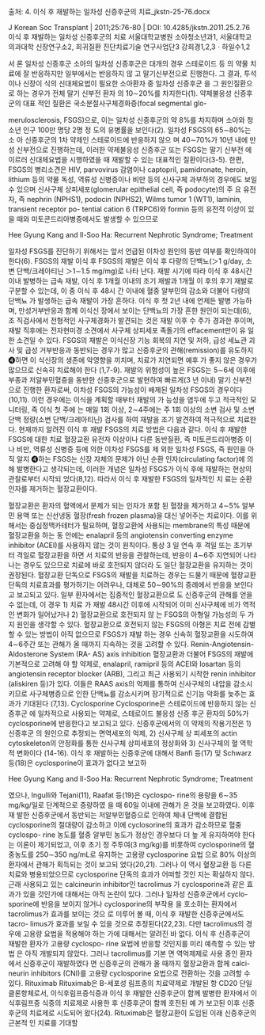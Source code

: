 출처: 4. 이식 후 재발하는 일차성 신증후군의 치료_jkstn-25-76.docx

J Korean Soc Transplant | 2011;25:76-80 | DOI: 10.4285/jkstn.2011.25.2.76
이식 후 재발하는 일차성 신증후군의 치료
서울대학교병원 소아청소년과1, 서울대학교 의과대학 신장연구소2, 희귀질환 진단치료기술 연구사업단3
강희경1,2,3ㆍ하일수1,2


서 론
일차성 신증후군
소아의 일차성 신증후군은 대개의 경우 스테로이드 등 의 약물 치료에 잘 반응하지만 일부에서는 반응하지 않 고 말기신부전으로 진행한다. 그 결과, 투석이나 신장이 식의 신대체요법이 필요한 소아환자 중 일차성 신증후군 을 그 원인질환으로 하는 경우가 전체 말기 신부전 환자 의 10∼20%를 차지한다(1). 약제불응성 신증후군의 대표 적인 질환은 국소분절사구체경화증(focal segmental glo-

merulosclerosis, FSGS)으로, 이는 일차성 신증후군의 약 8%를 차지하며 소아와 청소년 인구 100만 명당 2명 정 도의 유병률을 보인다(2). 일차성 FSGS의 65∼80%는 소 아 신증후군의 1차 약제인 스테로이드에 반응하지 않으 며 40∼70%가 10년 내에 만성 신부전으로 진행하는데, 이러한 약제불응성 신증후군 또는 FSGS는 말기 신부전 에 이르러 신대체요법을 시행하였을 때 재발할 수 있는 대표적인 질환이다(3-5). 한편, FSGS의 병리소견은 HIV, parvovirus 감염이나 captopril, pamidronate, heroin, lithium 등의 약물 독성, 역류성 신병증이나 비만 등의 신사구체 과부하의 경우에도 보일 수 있으며 신사구체 상피세포(glomerular epithelial cell, 즉 podocyte)의 주 요 유전자, 즉 nephrin (NPHS1), podocin (NPHS2), Wilms tumor 1 (WT1), laminin, transient receptor po- tential cation 6 (TRPC6)와 formin 등의 유전적 이상이 있을 때와 미토콘드리아병증에서도 발생할 수 있으므로

Hee Gyung Kang and Il-Soo Ha: Recurrent Nephrotic Syndrome; Treatment


일차성 FSGS를 진단하기 위해서는 앞서 언급된 이차성 원인의 동반 여부를 확인하여야 한다(6).
FSGS의 재발
이식 후 FSGS의 재발은 이식 후 다량의 단백뇨(＞1 g/day, 소변 단백/크레아티닌 ＞1∼1.5 mg/mg)로 나타 난다. 재발 시기에 따라 이식 후 48시간 이내 발병하는 급속 재발, 이식 후 1개월 이내의 조기 재발과 1개월 이 후의 후기 재발로 구분할 수 있는데, 이 중 이식 후 48시 간 이내에 혈중 알부민의 감소와 더불어 다량의 단백뇨 가 발생하는 급속 재발이 가장 흔하다. 이식 후 첫 2년 내에 언제든 발병 가능하며, 만성거부반응과 함께 이식신 장에서 보이는 단백뇨의 가장 흔한 원인이 되는데(6), 조 직검사에서 전형적인 사구체경화가 발견되는 것은 재발 이후 수 주가 경과한 후이며, 재발 직후에는 전자현미경 소견에서 사구체 상피세포 족돌기의 effacement만이 유 일한 소견일 수 있다.
FSGS의 재발은 이식신장 기능 회복의 지연 및 저하,
급성 세뇨관 괴사 및 급성 거부반응과 동반되는 경우가 많고 신증후군의 관해(remission)를 유도하지 ❹하면 이 식신장의 생존에 악영향을 끼치며, 치료가 지연되면 예후 가 좋지 않은 경우가 많으므로 신속히 치료해야 한다 (1,7-9).
재발의 위험성이 높은 FSGS는 5∼6세 이후에 부종과 저알부민혈증을 동반한 신증후군으로 발현하여 빠르게(3 년 이내) 말기 신부전으로 진행한 환자로써, 이차성 FSGS의 가능성이 배제된 일차성 FSGS의 경우이다 (10,11). 이런 경우에는 이식을 계획할 때부터 재발의 가 능성을 염두에 두고 적극적인 모니터링, 즉 이식 첫 주에 는 매일 1회 이상, 2∼4주에는 주 1회 이상의 소변 검사 및 소변 단백 정량(소변 단백/크레아티닌) 검사를 하여 재발을 조기 발견하여 적극적으로 치료한다. 현재까지 알려진 이식 후 재발 FSGS의 치료 방법은 다음과 같다.
이식 후 재발한 FSGS에 대한 치료
혈장교환
유전자 이상이나 다른 동반질환, 즉 미토콘드리아병증 이나 비만, 역류성 신병증 등에 의한 이차성 FSGS를 제 외한 일차성 FSGS, 즉 원인을 아직 알지 ❹하는 FSGS는 신장 자체의 문제가 아닌 순환 인자(circulating factor)에 의해 발병한다고 생각되는데, 이러한 개념은 일차성 FSGS가 이식 후에 재발하는 현상의 관찰로부터 시작되 었다(8,12). 따라서 이식 후 재발한 FSGS의 일차적인 치 료는 순환인자를 제거하는 혈장교환이다.

혈장교환은 환자의 혈액에서 문제가 되는 인자가 포함 된 혈장을 제거하고 4∼5% 알부민 용액 또는 신선냉동 혈장(fresh frozen plasma)을 대신 넣어주는 치료이다. 이를 위해서는 중심정맥카테터가 필요하며, 혈장교환에 사용되는 membrane의 특성 때문에 혈장교환을 하는 동 안에는 enalapril 등의 angiotensin converting enzyme inhibitor (ACEI)를 사용하지 않는 것이 원칙이다. 통상 3 일 연속 후 격일 또는 초기부터 격일로 혈장교환을 하면 서 치료의 반응을 관찰하는데, 반응이 4∼6주 지연되어 나타나는 경우도 있으므로 치료에 바로 호전되지 않더라 도 일단 혈장교환을 유지하는 것이 권장된다.
혈장교환 단독으로 FSGS의 재발을 치료하는 경우는 드물기 때문에 혈장교환 단독의 치료효과를 평가하기는 어려우나, 대체로 50∼90%의 증례에서 반응을 보인다고 보고되고 있다. 일부 환자에서는 집중적인 혈장교환으로 도 신증후군의 관해를 얻을 수 없는데, 이 경우 1) 치료 가 재발 48시간 이후에 시작되어 이미 신사구체에 비가 역적인 변화가 일어났거나 2) 혈장교환으로 호전되지 않 는 FSGS의 아형일 가능성의 두 가지 원인을 생각할 수 있다. 혈장교환으로 호전되지 않는 FSGS의 아형은 치료 전에 감별할 수 있는 방법이 아직 없으므로 FSGS가 재발 하는 경우 신속히 혈장교환을 시도하여 4∼6주간 또는 관해가 올 때까지 지속하는 것을 고려할 수 있다.
Renin-Angiotensin-Aldosterone System (RA-
AS) axis inhibition
혈장교환과 더불어 FSGS의 재발에 기본적으로 고려해 야 할 약제로, enalapril, ramipril 등의 ACEI와 losartan 등의 angiotensin receptor blocker (ARB), 그리고 최근 사용되기 시작한 renin inhibitor (aliskiren 등)가 있다. 이들은 RAAS axis의 억제를 통하여 신사구체의 내압을 감소시키므로 사구체병증으로 인한 단백뇨를 감소시키며 장기적으로 신기능 악화를 늦추는 효과가 기대된다 (7,13).
Cyclosporine
Cyclosporine은 스테로이드에 반응하지 않는 신증후군 에 일차적으로 사용되는 약제로, 스테로이드 불응성 신증 후군 환자의 50%가 cyclosporine에 반응한다고 보고되고 있다. 신증후군에서의 이 약제의 작용기전은 1) 신증후군 의 원인으로 추정되는 면역세포의 억제, 2) 신사구체 상 피세포의 actin cytoskeleton의 안정화를 통한 신사구체 상피세포의 정상화와 3) 신사구체의 혈 역학적 변화이다 (14-16).
이식 후 재발하는 신증후군에 대해서 Banfi 등(17) 및 Schwarz 등(18)은 cyclosporine이 효과가 없다고 보고하

Hee Gyung Kang and Il-Soo Ha: Recurrent Nephrotic Syndrome; Treatment


였으나, Ingulli와 Tejani(11), Raafat 등(19)은 cyclospo- rine의 용량을 6∼35 mg/kg/일로 단계적으로 증량하였 을 때 60일 이내에 관해가 온 것을 보고하였다. 이후 재 발한 신증후군에서 동반되는 저알부민혈증으로 인하여 체내 단백에 결합된 cyclosporine의 절대량이 감소하고 이에 cyclosorine의 효과가 감소하므로 혈중 cyclospo- rine 농도를 혈중 알부민 농도가 정상인 경우보다 더 높 게 유지하여야 한다는 이론이 제기되었고, 이후 초기 정 주투여(3 mg/kg)를 비롯하여 cyclosporine의 혈중농도를 250∼350 ng/mL로 유지하는 고용량 cyclosporine 요법 으로 80% 이상의 환자에서 관해가 획득되는 것이 보고되 었다(20,21). 그러나 이 역시 혈장교환 등 다른 치료와 병용되었으므로 cyclosporine 단독의 효과가 어떠할 것인 지는 확실하지 않다.
근래 사용되고 있는 calcineurin inhibitor인 tacrolimus
가 cyclosporine과 같은 효과가 있을 것인가에 대해서는 아직 논란이 있다. 그러나 일차성 신증후군에서 cyclo- sporine에 반응을 보이지 않거나 cyclosporine의 부작용 을 호소하는 환자에서 tacrolimus가 효과를 보이는 것으 로 미루어 볼 때, 이식 후 재발한 신증후군에서도 tacro- limus가 효과를 보일 수 있을 것으로 추정된다(22,23). 다만 tacrolimus의 경우에 고용량 요법을 적용해야 하는 가에 대해서는 알려진 바 없다.
이식 후 신증후군이 재발한 환자가 고용량 cyclospo- rine 요법에 반응할 것인지를 미리 예측할 수 있는 방법 은 아직 개발되지 않았다. 그러나 tacrolimus를 기본 면 역억제제로 사용 중인 환자에서 신증후군이 재발하였다 면 신증후군의 관해가 올 때까지 혈장교환과 함께 calci- neurin inhibitors (CNI)를 고용량 cyclosporine 요법으로 전환하는 것을 고려할 수 있다.
Rituximab
Rituximab은 B-세포성 림프종의 치료약제로 개발된 항 CD20 단일클론항체로서, 이식후림프증식증과 이식 후 재발한 신증후군이 함께 발병한 환자에서 이식후림프증 식증의 치료제로 사용한 후 신증후군이 함께 호전된 예 가 보고된 이후 신증후군의 치료제로 시도되어 왔다(24). Rituximab은 혈장교환이 도입된 이래 신증후군의 근본적 인 치료를 기대할